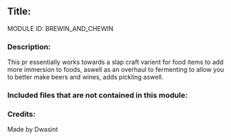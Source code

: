 ## Title: <!--Title of your addition-->

<!-- uppercase, underscore_connected name of your module, that you use to mark files-->

MODULE ID: BREWIN_AND_CHEWIN

### Description:

This pr essentially works towards a slap craft varient for food items to add more immersion to foods, aswell as an overhaul to fermenting to allow you to better make beers and wines, adds pickling aswell.

<!-- Any master file changes you've made to existing master files or if you've added a new master file. Please mark either as #NEW or #CHANGE -->

### Included files that are not contained in this module:

<!-- Likewise, be it a non-modular file or a modular one that's not contained within the folder belonging to this specific module, it should be mentioned here -->

### Credits:

<!-- Here go the credits to you, dear coder, and in case of collaborative work or ports, credits to the original source of the code -->
<!-- Orignal Coders -->

Made by Dwasint
